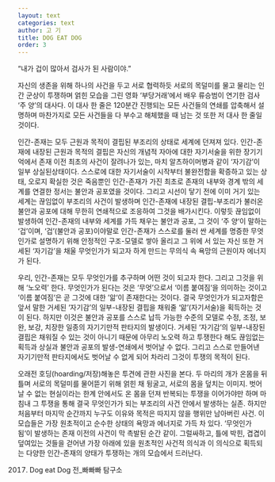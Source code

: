 ```yaml
---
layout: text
categories: text
author: 고 기
title: DOG EAT DOG
order: 3
---
```


 “내가 겁이 많아서 검사가 된 사람이야.”

 자신의 생존을 위해 하나의 사건을 두고 서로 협력하듯 서로의 목덜미를 물고 물리는 인간 군상이 투쟁하며 얽힌 모습을 그린 영화 ‘부당거래’에서 배우 류승범이 연기한 검사 ‘주 양’의 대사다. 이 대사 한 줄은 120분간 진행되는 모든 사건들의 연쇄를 압축해서 설명하며 마찬가지로 모든 사건들을 다 부수고 해체했을 때 남는 것 또한 저 대사 한 줄일 것이다.

 인간-존재는 모두 근원과 목적이 결핍된 부조리의 상태로 세계에 던져져 있다. 인간-존재에 내장된 근원과 목적의 결핍은 자신의 개념적 자아에 대한 자기서술을 위한 장기기억에서 존재 이전 최초의 사건이 잘려나가 있는, 마치 알츠하이머병과 같이 ‘자기감’이 일부 상실된상태이다. 스스로에 대한 자기서술이 시작부터 불완전함을 확증하고 있는 상태, 오로지 확실한 것은 죽음뿐인 인간-존재가 가진 최초로 존재의 내부와 경계 밖의 세계를 연결한 정서는 불안과 공포였을 것이다. 그리고 시선이 닿기 전에 이미 거기 있는 세계는 끊임없이 부조리의 사건이 발생하며 인간-존재에 내장된 결핍-부조리가 불러온 불안과 공포에 대해 무한히 연쇄적으로 조응하여 그것을 배가시킨다. 이렇듯 끊임없이 발생하여 인간-존재의 내부와 세계를 가득 채우는 불안과 공포, 그 것이 ‘주 양‘이 말하는 ‘겁’이며, ‘겁’(불안과 공포)이야말로 인간-존재가 스스로를 둘러 싼 세계를 명증한 무엇인가로 설명하기 위해 안정적인 구조-모델로 쌓아 올리고 그 위에 서 있는 자신 또한 거세된 ‘자기감’을 채울 무엇인가가 되고자 하게 만드는 무의식 속 욕망의 근원이자 에너지가 된다.

 우리, 인간-존재는 모두 무엇인가를 추구하며 어떤 것이 되고자 한다. 그리고 그것을 위해 ‘노오력’ 한다. 무엇인가가 된다는 것은 ‘무엇’으로서 ‘이름 붙여짐‘을 의미하는 것이고 ’이름 붙여짐‘은 곧 그것에 대한 ’앎‘이 존재한다는 것이다. 결국 무엇인가가 되고자함은 앞서 말한 거세된 ‘자기감’의 일부-내장된 결핍을 채워줄 ‘앎’(자기서술)을 획득하는 것이 된다. 하지만 이것은 불안과 공포를 스스로 납득 가능한 수준의 모델로 수정, 조정, 보완, 보강, 치장한 일종의 자기기만적 판타지의 발생이다. 거세된 ‘자기감’의 일부-내장된 결핍은 채워질 수 있는 것이 아니기 때문에 아무리 노오력 하고 투쟁한다 해도 끊임없는 획득과 상실과 불안과 공포의 발생-연쇄에서 벗어날 수 없다. 그리고 스스로 만들어낸 자기기만적 판타지에서도 벗어날 수 없게 되어 차라리 그것이 투쟁의 목적이 된다.

 오래전 호딩(hoarding/저장)해놓은 투견에 관한 사진을 본다. 두 마리의 개가 온몸을 뒤틀며 서로의 목덜미를 물어뜯기 위해 얽힌 채 뒹굴고, 서로의 몸을 덮치는 이미지. 벗어날 수 없는 현실이라는 한계 안에서도 온 몸을 던져 반복되는 투쟁을 이어가야만 하며 마침내 그 투쟁을 통해 결국 무엇인가가 되는 부조리의 사건 안에서 발생하는 실존. 하지만 처음부터 마지막 순간까지 누구도 이유와 목적은 따지지 않을 행위만 남아버린 사건. 이 모습들은 가장 원초적이고 순수한 상태의 욕망과 에너지로 가득 차 있다. ‘무엇인가 됨‘이 발생하는 존재 이전의 사건이 막 촉발된 순간 같이. 그럴싸하고, 틀에 박힌, 겹겹이 덮여있는 것들을 걷어낸 가장 아래에 있을 원초적인 사건적 의식과 이 의식으로 획득되는 다양한 인간-존재의 양태가 투쟁하는 개의 모습에서 드러난다.

 2017. Dog eat Dog 전_빠빠빠 탐구소
 